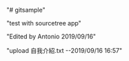 "# gitsample"

"test with sourcetree app"

"Edited by Antonio 2019/09/16"

"upload 自我介紹.txt --2019/09/16 16:57"